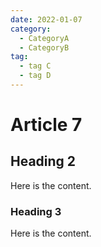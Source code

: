 ```yaml
---
date: 2022-01-07
category:
  - CategoryA
  - CategoryB
tag:
  - tag C
  - tag D
---
```


# Article 7

## Heading 2

Here is the content.

### Heading 3

Here is the content.
